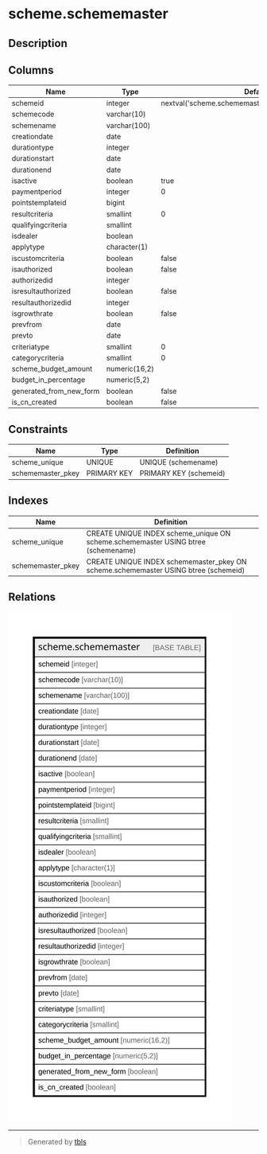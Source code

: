 # scheme.schememaster

## Description

## Columns

| Name | Type | Default | Nullable | Children | Parents | Comment |
| ---- | ---- | ------- | -------- | -------- | ------- | ------- |
| schemeid | integer | nextval('scheme.schememaster_schemeid_seq'::regclass) | false |  |  |  |
| schemecode | varchar(10) |  | true |  |  |  |
| schemename | varchar(100) |  | true |  |  |  |
| creationdate | date |  | true |  |  |  |
| durationtype | integer |  | true |  |  |  |
| durationstart | date |  | true |  |  |  |
| durationend | date |  | true |  |  |  |
| isactive | boolean | true | true |  |  |  |
| paymentperiod | integer | 0 | true |  |  |  |
| pointstemplateid | bigint |  | true |  |  |  |
| resultcriteria | smallint | 0 | true |  |  |  |
| qualifyingcriteria | smallint |  | true |  |  |  |
| isdealer | boolean |  | true |  |  |  |
| applytype | character(1) |  | true |  |  |  |
| iscustomcriteria | boolean | false | true |  |  |  |
| isauthorized | boolean | false | true |  |  |  |
| authorizedid | integer |  | true |  |  |  |
| isresultauthorized | boolean | false | true |  |  |  |
| resultauthorizedid | integer |  | true |  |  |  |
| isgrowthrate | boolean | false | true |  |  |  |
| prevfrom | date |  | true |  |  |  |
| prevto | date |  | true |  |  |  |
| criteriatype | smallint | 0 | true |  |  |  |
| categorycriteria | smallint | 0 | true |  |  |  |
| scheme_budget_amount | numeric(16,2) |  | true |  |  |  |
| budget_in_percentage | numeric(5,2) |  | true |  |  |  |
| generated_from_new_form | boolean | false | true |  |  |  |
| is_cn_created | boolean | false | true |  |  |  |

## Constraints

| Name | Type | Definition |
| ---- | ---- | ---------- |
| scheme_unique | UNIQUE | UNIQUE (schemename) |
| schememaster_pkey | PRIMARY KEY | PRIMARY KEY (schemeid) |

## Indexes

| Name | Definition |
| ---- | ---------- |
| scheme_unique | CREATE UNIQUE INDEX scheme_unique ON scheme.schememaster USING btree (schemename) |
| schememaster_pkey | CREATE UNIQUE INDEX schememaster_pkey ON scheme.schememaster USING btree (schemeid) |

## Relations

![er](scheme.schememaster.svg)

---

> Generated by [tbls](https://github.com/k1LoW/tbls)
